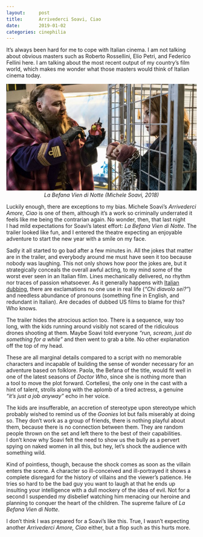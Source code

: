 ```yaml
---
layout:     post
title:      Arrivederci Soavi, Ciao
date:       2019-01-02
categories: cinephilia
---
```


It’s always been hard for me to cope with Italian cinema. I am not talking about
obvious masters such as Roberto Rossellini, Elio Petri, and Federico Fellini
here. I am talking about the most recent output of my country’s film world,
which makes me wonder what those masters would think of Italian cinema today.

<!--more-->

<p align="center">
    <img src="/media/2019-01-02-la_befana_vien_di_notte.jpg">
    <br>
    <em>La Befana Vien di Notte (Michele Soavi, 2018)</em>
</p>

Luckily enough, there are exceptions to my bias. Michele Soavi’s *Arrivederci
Amore, Ciao* is one of them, although it’s a work so criminally underrated it
feels like me being the contrarian again. No wonder, then, that last night I had
mild expectations for Soavi’s latest effort: *La Befana Vien di Notte*. The
trailer looked like fun, and I entered the theatre expecting an enjoyable
adventure to start the new year with a smile on my face.

Sadly it all started to go bad after a few minutes in. All the jokes that matter
are in the trailer, and everybody around me must have seen it too because nobody
was laughing. This not only shows how poor the jokes are, but it strategically
conceals the overall awful acting, to my mind some of the worst ever seen in an
Italian film. Lines mechanically delivered, no rhythm nor traces of passion
whatsoever. As it generally happens with [Italian
dubbing](https://www.filmsinwords.eu/cinephilia/2016/03/17/ondubbing.html),
there are exclamations no one use in real life (*“Chi diavolo sei?”*) and
needless abundance of pronouns (something fine in English, and redundant in
Italian). Are decades of dubbed US films to blame for this? Who knows.

The trailer hides the atrocious action too. There is a sequence, way too long,
with the kids running around visibly not scared of the ridiculous drones
shooting at them. Maybe Soavi told everyone *“run, scream, just do something for
a while”* and then went to grab a bite. No other explanation off the top of my
head.

These are all marginal details compared to a script with no memorable characters
and incapable of building the sense of wonder necessary for an adventure based
on folklore. Paola, the Befana of the title, would fit well in one of the latest
seasons of *Doctor Who*, since she is nothing more than a tool to move the plot
forward. Cortellesi, the only one in the cast with a hint of talent, strolls
along with the aplomb of a tired actress, a genuine *“it’s just a job anyway”*
echo in her voice.

The kids are insufferable, an accretion of stereotype upon stereotype which
probably wished to remind us of the *Goonies* lot but fails miserably at doing
so. They don’t work as a group of friends, there is nothing playful about them,
because there is no connection between them. They are random people thrown on
the set and left there to the best of their capabilities. I don’t know why Soavi
felt the need to show us the bully as a pervert spying on naked women in all
this, but hey, let’s shock the audience with something wild.

Kind of pointless, though, because the shock comes as soon as the villain enters
the scene. A character so ill-conceived and ill-portrayed it shows a complete
disregard for the history of villains and the viewer’s patience. He tries so
hard to be the bad guy you want to laugh at that he ends up insulting your
intelligence with a dull mockery of the idea of evil. Not for a second
I suspended my disbelief watching him menacing our heroine and planning to
conquer the heart of the children. The supreme failure of *La Befana Vien di
Notte*.

I don’t think I was prepared for a Soavi’s like this. True, I wasn’t expecting
another *Arrivederci Amore, Ciao* either, but a flop such as this hurts more.
